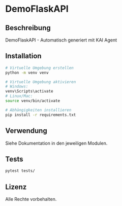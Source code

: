 # DemoFlaskAPI

## Beschreibung

DemoFlaskAPI - Automatisch generiert mit KAI Agent

## Installation

```bash
# Virtuelle Umgebung erstellen
python -m venv venv

# Virtuelle Umgebung aktivieren
# Windows:
venv\Scripts\activate
# Linux/Mac:
source venv/bin/activate

# Abhängigkeiten installieren
pip install -r requirements.txt
```

## Verwendung

Siehe Dokumentation in den jeweiligen Modulen.

## Tests

```bash
pytest tests/
```

## Lizenz

Alle Rechte vorbehalten.
